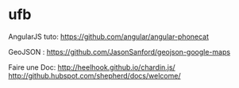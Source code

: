 ufb
===


AngularJS tuto:
https://github.com/angular/angular-phonecat

GeoJSON :
https://github.com/JasonSanford/geojson-google-maps

Faire une Doc:
http://heelhook.github.io/chardin.js/
http://github.hubspot.com/shepherd/docs/welcome/


